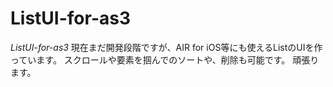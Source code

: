 # ListUI-for-as3
*ListUI-for-as3*
現在まだ開発段階ですが、AIR for iOS等にも使えるListのUIを作っています。
スクロールや要素を掴んでのソートや、削除も可能です。
頑張ります。
